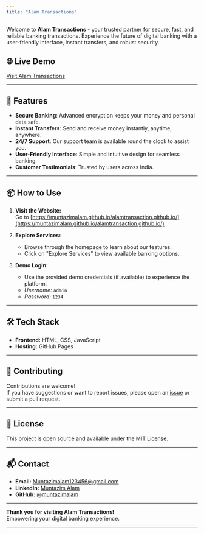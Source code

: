 ```yaml
---
title: "Alam Transactions"
---
```

Welcome to **Alam Transactions** - your trusted partner for secure, fast, and reliable banking transactions. Experience the future of digital banking with a user-friendly interface, instant transfers, and robust security.

## 🌐 Live Demo

[Visit Alam Transactions](https://muntazimalam.github.io/alamtransaction.github.io/)

---

## 🚀 Features

- **Secure Banking**: Advanced encryption keeps your money and personal data safe.
- **Instant Transfers**: Send and receive money instantly, anytime, anywhere.
- **24/7 Support**: Our support team is available round the clock to assist you.
- **User-Friendly Interface**: Simple and intuitive design for seamless banking.
- **Customer Testimonials**: Trusted by users across India.

---

## 📦 How to Use

1. **Visit the Website:**  
   Go to [https://muntazimalam.github.io/alamtransaction.github.io/](https://muntazimalam.github.io/alamtransaction.github.io/)

2. **Explore Services:**  
   - Browse through the homepage to learn about our features.
   - Click on "Explore Services" to view available banking options.

3. **Demo Login:**  
   - Use the provided demo credentials (if available) to experience the platform.  
   - _Username:_ `admin`  
   - _Password:_ `1234`

---

## 🛠️ Tech Stack

- **Frontend:** HTML, CSS, JavaScript
- **Hosting:** GitHub Pages

---

## 🤝 Contributing

Contributions are welcome!  
If you have suggestions or want to report issues, please open an [issue](https://github.com/muntazimalam/alamtransaction.github.io/issues) or submit a pull request.

---

## 📄 License

This project is open source and available under the [MIT License](LICENSE).

---

## 📬 Contact

- **Email:** [Muntazimalam123456@gmail.com](mailto:Muntazimalam123456@gmail.com)
- **LinkedIn:** [Muntazim Alam](https://www.linkedin.com/in/muntazim-alam-463b4626a)
- **GitHub:** [@muntazimalam](https://github.com/muntazimalam)

---

**Thank you for visiting Alam Transactions!**  
Empowering your digital banking experience.

---
